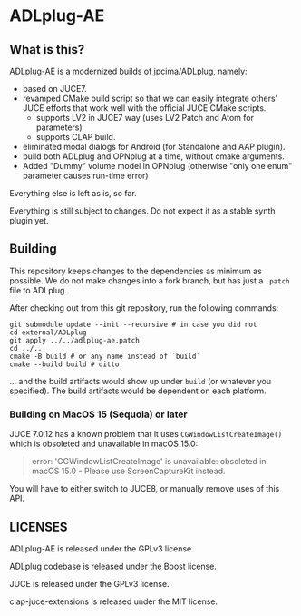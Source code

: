 # ADLplug-AE

## What is this?

ADLplug-AE is a modernized builds of [jpcima/ADLplug](https://github.com/jpcima/ADLplug/), namely:

- based on JUCE7.
- revamped CMake build script so that we can easily integrate others'
  JUCE efforts that work well with the official JUCE CMake scripts.
  - supports LV2 in JUCE7 way (uses LV2 Patch and Atom for parameters)
  - supports CLAP build.
- eliminated modal dialogs for Android (for Standalone and AAP plugin).
- build both ADLplug and OPNplug at a time, without cmake arguments.
- Added "Dummy" volume model in OPNplug (otherwise "only one enum" parameter causes run-time error)

Everything else is left as is, so far.

Everything is still subject to changes. Do not expect it as a stable synth plugin yet.

## Building

This repository keeps changes to the dependencies as minimum as possible.
We do not make changes into a fork branch, but has just a `.patch` file to ADLplug.

After checking out from this git repository, run the following commands:

```
git submodule update --init --recursive # in case you did not
cd external/ADLplug
git apply ../../adlplug-ae.patch
cd ../..
cmake -B build # or any name instead of `build`
cmake --build build # ditto
```

... and the build artifacts would show up under `build` (or whatever you specified). The build artifacts would be dependent on each platform.

### Building on MacOS 15 (Sequoia) or later

JUCE 7.0.12 has a known problem that it uses `CGWindowListCreateImage()` which
is obsoleted and unavailable in macOS 15.0:

>  error: 'CGWindowListCreateImage' is unavailable:
>  obsoleted in macOS 15.0 - Please use ScreenCaptureKit instead.

You will have to either switch to JUCE8, or manually remove uses of this API.

## LICENSES

ADLplug-AE is released under the GPLv3 license.

ADLplug codebase is released under the Boost license.

JUCE is released under the GPLv3 license.

clap-juce-extensions is released under the MIT license.


